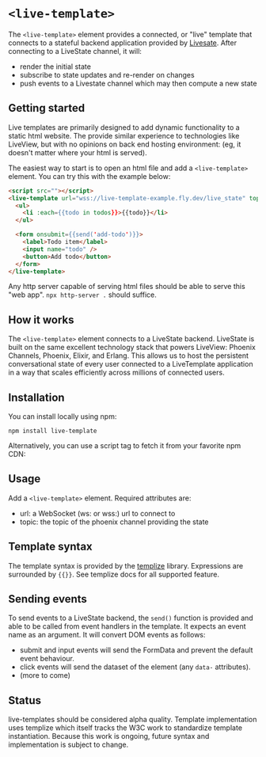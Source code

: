 # `<live-template>`

The `<live-template>` element provides a connected, or "live" template that connects to a stateful backend application provided by [Livesate](https://github.com/launchscout/live_state). After connecting to a LiveState channel, it will:

* render the initial state
* subscribe to state updates and re-render on changes
* push events to a Livestate channel which may then compute a new state

## Getting started

Live templates are primarily designed to add dynamic functionality to a static html website. The provide similar experience to technologies like LiveView, but with no opinions on back end hosting environment: (eg, it doesn't matter where your html is served). 

The easiest way to start is to open an html file and add a `<live-template>` element. You can try this with the example below:

```html
<script src=""></script>
<live-template url="wss://live-template-example.fly.dev/live_state" topic="todos">
  <ul>
    <li :each={{todo in todos}}>{{todo}}</li>
  </ul>

  <form onsubmit={{send('add-todo')}}>
    <label>Todo item</label>
    <input name="todo" />
    <button>Add todo</button>
  </form>
</live-template>
```

Any http server capable of serving html files should be able to serve this "web app". `npx http-server .` should suffice.

## How it works

The `<live-template>` element connects to a LiveState backend. LiveState is built on the same excellent technology stack that powers LiveView: Phoenix Channels, Phoenix, Elixir, and Erlang. This allows us to host the persistent conversational state of every user connected to a LiveTemplate application in a way that scales efficiently across millions of connected users. 

## Installation

You can install locally using npm:

```
npm install live-template
```

Alternatively, you can use a script tag to fetch it from your favorite npm CDN:

## Usage

Add a `<live-template>` element. Required attributes are:

* url: a WebSocket (ws: or wss:) url to connect to
* topic: the topic of the phoenix channel providing the state

## Template syntax

The template syntax is provided by the [templize](https://github.com/dy/templize) library. Expressions are surrounded by `{{}}`. See templize docs for all supported feature.

## Sending events

To send events to a LiveState backend, the `send()` function is provided and able to be called from event handlers in the template. It expects an event name as an argument. It will convert DOM events as follows:

* submit and input events will send the FormData and prevent the default event behaviour.
* click events will send the dataset of the element (any `data-` attributes).
* (more to come)

## Status

live-templates should be considered alpha quality. Template implementation uses templize which itself tracks the W3C work to standardize template instantiation. Because this work is ongoing, future syntax and implementation is subject to change.
